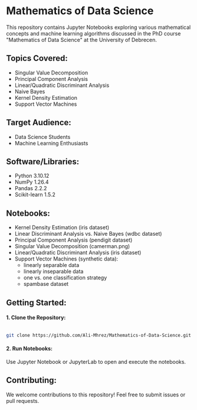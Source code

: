 # Mathematics of Data Science

This repository contains Jupyter Notebooks exploring various mathematical concepts and machine learning algorithms discussed in the PhD course "Mathematics of Data Science" at the University of Debrecen.

## Topics Covered:

- Singular Value Decomposition  
- Principal Component Analysis  
- Linear/Quadratic Discriminant Analysis  
- Naive Bayes  
- Kernel Density Estimation  
- Support Vector Machines

## Target Audience:

- Data Science Students
- Machine Learning Enthusiasts

## Software/Libraries:

- Python 3.10.12
- NumPy 1.26.4
- Pandas 2.2.2
- Scikit-learn 1.5.2

## Notebooks:

- Kernel Density Estimation (iris dataset)
- Linear Discriminant Analysis vs. Naive Bayes (wdbc dataset)
- Principal Component Analysis (pendigit dataset)
- Singular Value Decomposition (camerman.png)
- Linear/Quadratic Discriminant Analysis (iris dataset)
- Support Vector Machines (synthetic data):
  - linearly separable data
  - linearly inseparable data
  - one vs. one classification strategy
  - spambase dataset

## Getting Started:

#### 1. Clone the Repository:  
```Bash

git clone https://github.com/Ali-Mhrez/Mathematics-of-Data-Science.git
```

#### 2. Run Notebooks:
Use Jupyter Notebook or JupyterLab to open and execute the notebooks.

## Contributing:

We welcome contributions to this repository! Feel free to submit issues or pull requests.
